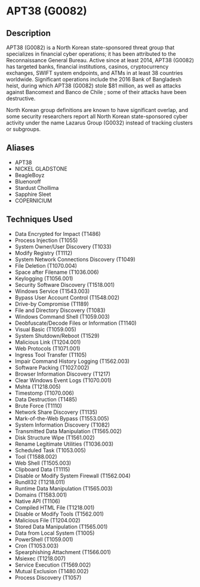 # APT38 (G0082)

## Description
APT38 (G0082) is a North Korean state-sponsored threat group that specializes in financial cyber operations; it has been attributed to the Reconnaissance General Bureau. Active since at least 2014, APT38 (G0082) has targeted banks, financial institutions, casinos, cryptocurrency exchanges, SWIFT system endpoints, and ATMs in at least 38 countries worldwide. Significant operations include the 2016 Bank of Bangladesh heist, during which APT38 (G0082) stole $81 million, as well as attacks against Bancomext  and Banco de Chile ; some of their attacks have been destructive.

North Korean group definitions are known to have significant overlap, and some security researchers report all North Korean state-sponsored cyber activity under the name Lazarus Group (G0032) instead of tracking clusters or subgroups.

## Aliases
- APT38
- NICKEL GLADSTONE
- BeagleBoyz
- Bluenoroff
- Stardust Chollima
- Sapphire Sleet
- COPERNICIUM

## Techniques Used
- Data Encrypted for Impact (T1486)
- Process Injection (T1055)
- System Owner/User Discovery (T1033)
- Modify Registry (T1112)
- System Network Connections Discovery (T1049)
- File Deletion (T1070.004)
- Space after Filename (T1036.006)
- Keylogging (T1056.001)
- Security Software Discovery (T1518.001)
- Windows Service (T1543.003)
- Bypass User Account Control (T1548.002)
- Drive-by Compromise (T1189)
- File and Directory Discovery (T1083)
- Windows Command Shell (T1059.003)
- Deobfuscate/Decode Files or Information (T1140)
- Visual Basic (T1059.005)
- System Shutdown/Reboot (T1529)
- Malicious Link (T1204.001)
- Web Protocols (T1071.001)
- Ingress Tool Transfer (T1105)
- Impair Command History Logging (T1562.003)
- Software Packing (T1027.002)
- Browser Information Discovery (T1217)
- Clear Windows Event Logs (T1070.001)
- Mshta (T1218.005)
- Timestomp (T1070.006)
- Data Destruction (T1485)
- Brute Force (T1110)
- Network Share Discovery (T1135)
- Mark-of-the-Web Bypass (T1553.005)
- System Information Discovery (T1082)
- Transmitted Data Manipulation (T1565.002)
- Disk Structure Wipe (T1561.002)
- Rename Legitimate Utilities (T1036.003)
- Scheduled Task (T1053.005)
- Tool (T1588.002)
- Web Shell (T1505.003)
- Clipboard Data (T1115)
- Disable or Modify System Firewall (T1562.004)
- Rundll32 (T1218.011)
- Runtime Data Manipulation (T1565.003)
- Domains (T1583.001)
- Native API (T1106)
- Compiled HTML File (T1218.001)
- Disable or Modify Tools (T1562.001)
- Malicious File (T1204.002)
- Stored Data Manipulation (T1565.001)
- Data from Local System (T1005)
- PowerShell (T1059.001)
- Cron (T1053.003)
- Spearphishing Attachment (T1566.001)
- Msiexec (T1218.007)
- Service Execution (T1569.002)
- Mutual Exclusion (T1480.002)
- Process Discovery (T1057)
